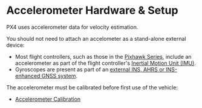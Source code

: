 # Accelerometer Hardware & Setup

PX4 uses accelerometer data for velocity estimation.

You should not need to attach an accelometer as a stand-alone external device:

- Most flight controllers, such as those in the [Pixhawk Series](../flight_controller/pixhawk_series.md), include an accelerometer as part of the flight controller's [Inertial Motion Unit (IMU)](https://en.wikipedia.org/wiki/Inertial_measurement_unit).
- Gyroscopes are present as part of an [external INS, AHRS or INS-enhanced GNSS system](../sensor/inertial_navigation_systems.md).

The accelerometer must be calibrated before first use of the vehicle:

- [Accelerometer Calibration](../config/accelerometer.md)
